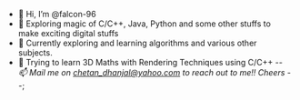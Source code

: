 - 👋 Hi, I’m @falcon-96
- 👀 Exploring magic of C/C++, Java, Python and some other stuffs to make exciting digital stuffs
- 🌱 Currently exploring and learning algorithms and various other subjects.
- 🦖 Trying to learn 3D Maths with Rendering Techniques using C/C++
-*- 📫 Mail me on chetan_dhanjal@yahoo.com to reach out to me!! Cheers -*-;

